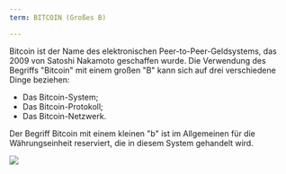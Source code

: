 ```yaml
---
term: BITCOIN (Großes B)

---
```

Bitcoin ist der Name des elektronischen Peer-to-Peer-Geldsystems, das 2009 von Satoshi Nakamoto geschaffen wurde. Die Verwendung des Begriffs "Bitcoin" mit einem großen "B" kann sich auf drei verschiedene Dinge beziehen:


- Das Bitcoin-System;
- Das Bitcoin-Protokoll;
- Das Bitcoin-Netzwerk.

Der Begriff Bitcoin mit einem kleinen "b" ist im Allgemeinen für die Währungseinheit reserviert, die in diesem System gehandelt wird.

![](../../dictionnaire/assets/41.webp)